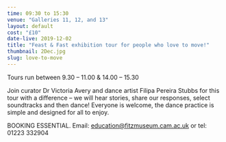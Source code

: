 ```yaml
---
time: 09:30 to 15:30
venue: "Galleries 11, 12, and 13"
layout: default
cost: "£10"
date-live: 2019-12-02
title: "Feast & Fast exhibition tour for people who love to move!"
thumbnail: 2Dec.jpg
slug: love-to-move
---
```

Tours run between 9.30 – 11.00 & 14.00 – 15.30

Join curator Dr Victoria Avery and dance artist Filipa Pereira Stubbs for this tour with a difference – we will hear stories, share our responses, select soundtracks and then dance! Everyone is welcome, the dance practice is simple and designed for all to enjoy.

BOOKING ESSENTIAL. Email: education@fitzmuseum.cam.ac.uk or tel: 01223 332904
